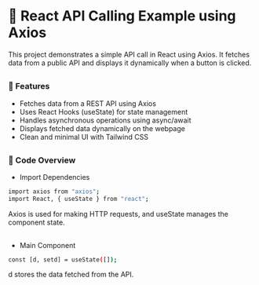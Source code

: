 # 📡 React API Calling Example using Axios

This project demonstrates a simple API call in React using Axios. It fetches data from a public API and displays it dynamically when a button is clicked.

##

<h3>🚀 Features</h3>

- Fetches data from a REST API using Axios
- Uses React Hooks (useState) for state management
- Handles asynchronous operations using async/await
- Displays fetched data dynamically on the webpage
- Clean and minimal UI with Tailwind CSS

##

<h3>🧩 Code Overview</h3>

- Import Dependencies

```bash
import axios from "axios";
import React, { useState } from "react";
```
Axios is used for making HTTP requests, and useState manages the component state.

##

- Main Component

```bash
const [d, setd] = useState([]);
```
d stores the data fetched from the API.

##

